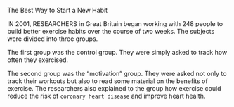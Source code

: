 The Best Way to Start a New Habit

IN 2001, RESEARCHERS in Great Britain began working with 248 people
to build better exercise habits over the course of two weeks. The
subjects were divided into three groups.

The first group was the control group. They were simply asked to
track how often they exercised.

The second group was the “motivation” group. They were asked not
only to track their workouts but also to read some material on the
benefits of exercise. The researchers also explained to the group how
exercise could reduce the risk of `coronary heart disease` and improve
heart health.